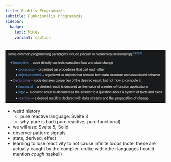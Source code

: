 ```yaml
---
title: Reaktív Programozás
subtitle: Funkcionális Programozás
sidebar:
  badge:
    text: Notes
    variant: caution
---
```


![programming paradigms](/src/assets/programming_paradigms.png)

- weird history
  - pure reactive language: Svelte 4
  - why pure is bad (pure reactive, pure functional)
- we will use: Svelte 5, Solid
- observer pattern: signals
- state, derived, effect
- learning to lose reactivity to not cause infinite loops (note: these are actually caught by the compiler, unlike with other languages I could mention *cough* haskell)

